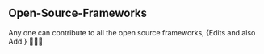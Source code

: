 ## Open-Source-Frameworks
Any one can contribute to all the open source frameworks, {Edits and also Add.} 👨🏻‍💻
